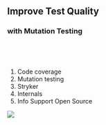 ## Improve Test Quality 
### with Mutation Testing

<div class="flex">
    <div class="col">
      <ol style="margin-top: 75px">
        <li>Code coverage</li>
        <li>Mutation testing</li>
        <li>Stryker</li>
        <li>Internals</li>
        <li>Info Support Open Source</li>
      </ul>
    </div>
    <div class="col">
      <img class="img-responsive-250" src="/img/figurine.png">
    </div>
</div>